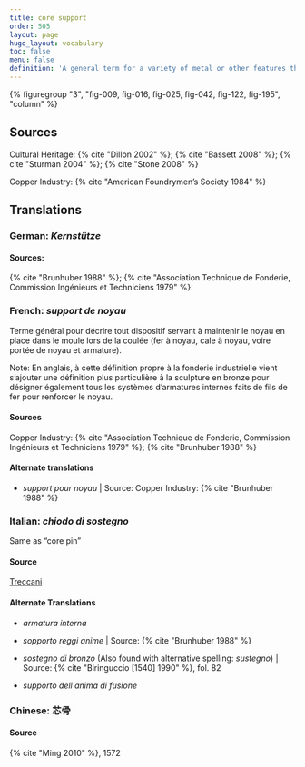 ```yaml
---
title: core support
order: 505
layout: page
hugo_layout: vocabulary
toc: false
menu: false
definition: 'A general term for a variety of metal or other features that reinforce or support the core during the casting process. This term is used in different ways depending on the context. In industry, it is applied to metal inserts or spacers that hold the core in place during the pour; therefore, {% def "core pins" %}, {% def "chaplets" %}, and {% def "mold extensions" %} are examples of core supports. In cultural contexts, the term is applied to internal wires or rods that help strengthen the core during assembly of the casting model and/or during the pour. Generally reserved for smaller wires in projecting limbs, or wires and rods used to strengthen joints between separately molded wax sections in the indirect lost-wax process. For clarity, when the second definition is intended, the term “internal core support” should be used.'
---
```


{% figuregroup "3", "fig-009, fig-016, fig-025, fig-042, fig-122, fig-195", "column" %}

## Sources

Cultural Heritage: {% cite "Dillon 2002" %}; {% cite "Bassett 2008" %}; {% cite "Sturman 2004" %}; {% cite "Stone 2008" %}

Copper Industry: {% cite "American Foundrymen’s Society 1984" %}

## Translations

<div class="accordion">

### **German**: *Kernstütze*

#### Sources:

{% cite "Brunhuber 1988" %}; {% cite "Association Technique de Fonderie, Commission Ingénieurs et Techniciens 1979" %}

### **French**: *support de noyau*

Terme général pour décrire tout dispositif servant à maintenir le noyau en place dans le moule lors de la coulée (fer à noyau, cale à noyau, voire portée de noyau et armature).

<div class="backmatter">
Note: En anglais, à cette définition propre à la fonderie industrielle vient s’ajouter une définition plus particulière à la sculpture en bronze pour désigner également tous les systèmes d’armatures internes faits de fils de fer pour renforcer le noyau.
</div>

#### Sources

Copper Industry: {% cite "Association Technique de Fonderie, Commission Ingénieurs et Techniciens 1979" %}; {% cite "Brunhuber 1988" %}

#### Alternate translations

- *support pour noyau* | Source: Copper Industry: {% cite "Brunhuber 1988" %}

### **Italian**: *chiodo di sostegno*

Same as “core pin”

#### Source

[Treccani](https://www.treccani.it/enciclopedia/fusione_%28Enciclopedia-Italiana%29/)

#### Alternate Translations

- *armatura interna*

- *sopporto reggi anime* | Source: {% cite "Brunhuber 1988" %}

- *sostegno di bronzo* (Also found with alternative spelling: *sustegno*) | Source: {% cite "Biringuccio [1540] 1990" %}, fol. 82

- *supporto dell'anima di fusione*

### **Chinese**: 芯骨

#### Source

{% cite "Ming 2010" %}, 1572

</div>
